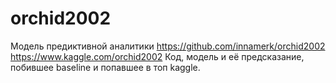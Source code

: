 # orchid2002
Модель предиктивной аналитики
https://github.com/innamerk/orchid2002
https://www.kaggle.com/orchid2002
Код, модель и её предсказание, побившее baseline и попавшее в топ kaggle.
